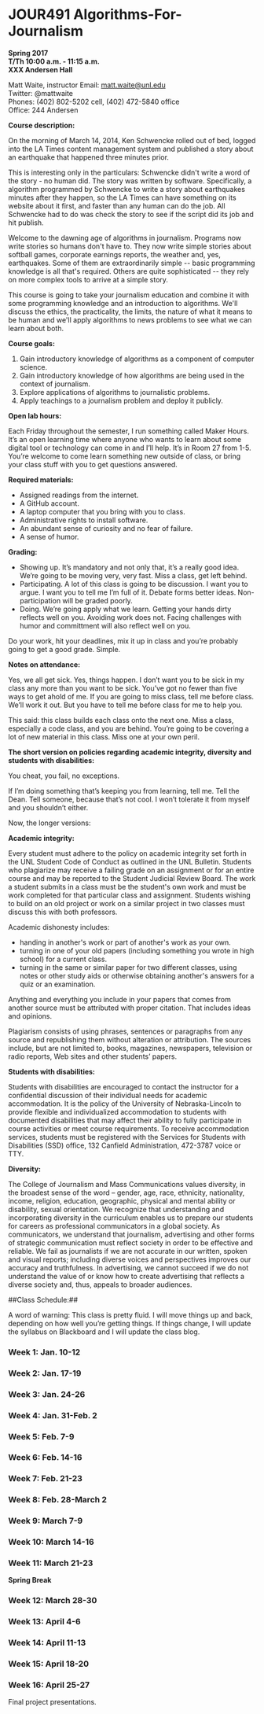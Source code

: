# JOUR491 Algorithms-For-Journalism

**Spring 2017**  
**T/Th 10:00 a.m. - 11:15 a.m.**  
**XXX Andersen Hall**  

Matt Waite, instructor
Email: matt.waite@unl.edu   
Twitter: @mattwaite   
Phones: (402) 802-5202 cell, (402) 472-5840 office   
Office: 244 Andersen   

**Course description:**

On the morning of March 14, 2014, Ken Schwencke rolled out of bed, logged into the LA Times content management system and published a story about an earthquake that happened three minutes prior. 

This is interesting only in the particulars: Schwencke didn't write a word of the story - no human did. The story was written by software. Specifically, a algorithm programmed by Schwencke to write a story about earthquakes minutes after they happen, so the LA Times can have something on its website about it first, and faster than any human can do the job. All Schwencke had to do was check the story to see if the script did its job and hit publish.

Welcome to the dawning age of algorithms in journalism. Programs now write stories so humans don't have to. They now write simple stories about softball games, corporate earnings reports, the weather and, yes, earthquakes. Some of them are extraordinarily simple -- basic programming knowledge is all that's required. Others are quite sophisticated -- they rely on more complex tools to arrive at a simple story. 

This course is going to take your journalism education and combine it with some programming knowledge and an introduction to algorithms. We'll discuss the ethics, the practicality, the limits, the nature of what it means to be human and we'll apply algorithms to news problems to see what we can learn about both. 

**Course goals:**

1. Gain introductory knowledge of algorithms as a component of computer science. 
2. Gain introductory knowledge of how algorithms are being used in the context of journalism.
3. Explore applications of algorithms to journalistic problems.
4. Apply teachings to a journalism problem and deploy it publicly.

**Open lab hours:**

Each Friday throughout the semester, I run something called Maker Hours. It’s an open learning time where anyone who wants to learn about some digital tool or technology can come in and I’ll help. It’s in Room 27 from 1-5. You’re welcome to come learn something new outside of class, or bring your class stuff with you to get questions answered. 

**Required materials:**

* Assigned readings from the internet.
* A GitHub account.
* A laptop computer that you bring with you to class.
* Administrative rights to install software.
* An abundant sense of curiosity and no fear of failure.
* A sense of humor. 

**Grading:**

* Showing up. It’s mandatory and not only that, it’s a really good idea. We’re going to be moving very, very fast. Miss a class, get left behind.
* Participating. A lot of this class is going to be discussion. I want you to argue. I want you to tell me I’m full of it. Debate forms better ideas. Non-participation will be graded poorly.
* Doing. We’re going apply what we learn. Getting your hands dirty reflects well on you. Avoiding work does not. Facing challenges with humor and committment will also reflect well on you.

Do your work, hit your deadlines, mix it up in class and you’re probably going to get a good grade. Simple.

**Notes on attendance:**

Yes, we all get sick. Yes, things happen. I don’t want you to be sick in my class any more than you want to be sick. You’ve got no fewer than five ways to get ahold of me. If you are going to miss class, tell me before class. We’ll work it out. But you have to tell me before class for me to help you.

This said: this class builds each class onto the next one. Miss a class, especially a code class, and you are behind. You’re going to be covering a lot of new material in this class. Miss one at your own peril.

**The short version on policies regarding academic integrity, diversity and students with disabilities:**

You cheat, you fail, no exceptions. 

If I’m doing something that’s keeping you from learning, tell me. Tell the Dean. Tell someone, because that’s not cool. I won’t tolerate it from myself and you shouldn’t either.

Now, the longer versions:

**Academic integrity:**

Every student must adhere to the policy on academic integrity set forth in the UNL Student Code of Conduct as outlined in the UNL Bulletin. Students who plagiarize may receive a failing grade on an assignment or for an entire course and may be reported to the Student Judicial Review Board. The work a student submits in a class must be the student's own work and must be work completed for that particular class and assignment. Students wishing to build on an old project or work on a similar project in two classes must discuss this with both professors.

Academic dishonesty includes:

* handing in another's work or part of another's work as your own.
* turning in one of your old papers (including something you wrote in high school) for a current class.
* turning in the same or similar paper for two different classes,
using notes or other study aids or otherwise obtaining another's answers for a quiz or an examination.

Anything and everything you include in your papers that comes from another source must be attributed with proper citation. That includes ideas and opinions. 

Plagiarism consists of using phrases, sentences or paragraphs from any source and republishing them without alteration or attribution. The sources include, but are not limited to, books, magazines, newspapers, television or radio reports, Web sites and other students’ papers.

**Students with disabilities:**

Students with disabilities are encouraged to contact the instructor for a confidential discussion of their individual needs for academic accommodation. It is the policy of the University of Nebraska-Lincoln to provide flexible and individualized accommodation to students with documented disabilities that may affect their ability to fully participate in course activities or meet course requirements. To receive accommodation services, students must be registered with the Services for Students with Disabilities (SSD) office, 132 Canfield Administration, 472-3787 voice or TTY.

**Diversity:**

The College of Journalism and Mass Communications values diversity, in the broadest sense of the word – gender, age, race, ethnicity, nationality, income, religion, education, geographic, physical and mental ability or disability, sexual orientation. We recognize that understanding and incorporating diversity in the curriculum enables us to prepare our students for careers as professional communicators in a global society. As communicators, we understand that journalism, advertising and other forms of strategic communication must reflect society in order to be effective and reliable. We fail as journalists if we are not accurate in our written, spoken and visual reports; including diverse voices and perspectives improves our accuracy and truthfulness. In advertising, we cannot succeed if we do not understand the value of or know how to create advertising that reflects a diverse society and, thus, appeals to broader audiences.

##Class Schedule:##

A word of warning: This class is pretty fluid. I will move things up and back, depending on how well you’re getting things. If things change, I will update the syllabus on Blackboard and I will update the class blog.

### Week 1: Jan. 10-12


### Week 2: Jan. 17-19 


### Week 3: Jan. 24-26


### Week 4: Jan. 31-Feb. 2


### Week 5: Feb. 7-9


### Week 6: Feb. 14-16


### Week 7: Feb. 21-23


### Week 8: Feb. 28-March 2


### Week 9: March 7-9


### Week 10: March 14-16


### Week 11: March 21-23

**Spring Break**

### Week 12: March 28-30


### Week 13: April 4-6


### Week 14: April 11-13


### Week 15: April 18-20


### Week 16: April 25-27

Final project presentations.
